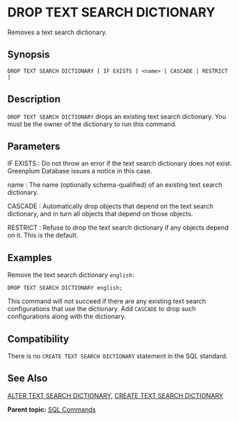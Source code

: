 # DROP TEXT SEARCH DICTIONARY 

Removes a text search dictionary.

## <a id="section2"></a>Synopsis 

``` {#sql_command_synopsis}
DROP TEXT SEARCH DICTIONARY [ IF EXISTS ] <name> [ CASCADE | RESTRICT ]
```

## <a id="section3"></a>Description 

`DROP TEXT SEARCH DICTIONARY` drops an existing text search dictionary. You must be the owner of the dictionary to run this command.

## <a id="section4"></a>Parameters 

IF EXISTS
:   Do not throw an error if the text search dictionary does not exist. Greenplum Database issues a notice in this case.

name
:   The name \(optionally schema-qualified\) of an existing text search dictionary.

CASCADE
:   Automatically drop objects that depend on the text search dictionary, and in turn all objects that depend on those objects.

RESTRICT
:   Refuse to drop the text search dictionary if any objects depend on it. This is the default.

## <a id="section5"></a>Examples 

Remove the text search dictionary `english`:

```
DROP TEXT SEARCH DICTIONARY english;
```

This command will not succeed if there are any existing text search configurations that use the dictionary. Add `CASCADE` to drop such configurations along with the dictionary.

## <a id="section6"></a>Compatibility 

There is no `CREATE TEXT SEARCH DICTIONARY` statement in the SQL standard.

## <a id="section7"></a>See Also 

[ALTER TEXT SEARCH DICTIONARY](ALTER_TEXT_SEARCH_DICTIONARY.html), [CREATE TEXT SEARCH DICTIONARY](CREATE_TEXT_SEARCH_DICTIONARY.html)

**Parent topic:** [SQL Commands](../sql_commands/sql_ref.html)


